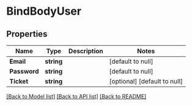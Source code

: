 # BindBodyUser

## Properties
Name | Type | Description | Notes
------------ | ------------- | ------------- | -------------
**Email** | **string** |  | [default to null]
**Password** | **string** |  | [default to null]
**Ticket** | **string** |  | [optional] [default to null]

[[Back to Model list]](../README.md#documentation-for-models) [[Back to API list]](../README.md#documentation-for-api-endpoints) [[Back to README]](../README.md)

